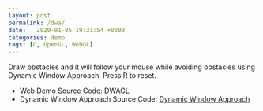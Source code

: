 ```yaml
---
layout: post
permalink: /dwa/
date:   2020-01-05 19:31:54 +0300
categories: demo
tags: [C, OpenGL, WebGL]
---
```


Draw obstacles and it will follow your mouse while avoiding obstacles using
Dynamic Window Approach. Press R to reset.

<!-- -->
<canvas id=canvas></canvas>
<script type='text/javascript'>
var Module = {
canvas: (function() {
         var canvas = document.getElementById('canvas');
         canvas.addEventListener("webglcontextlost", function(e) {
                 alert('WebGL context lost. You will need to reload the page.');
                 e.preventDefault(); },
                 false);
         return canvas;
         })(),
};
</script>
<script src="/assets/js/dwa.js"></script>
<script type="text/javascript" src="/assets/js/dat.gui.min.js"></script>
<script type="text/javascript">
    update_config = Module.cwrap('update_config', ['number', 'number',
            'number', 'number', 'number']);

    var obj = {
            dt: 0.1,
            PredictTime: 1.0,
            Heading: 0.15,
            Clearance: 1.0,
            Velocity: 1.0,
        };

    var gui = new dat.gui.GUI();

    gui.remember(obj);

    gui.add(obj, 'PredictTime').min(0.0).onChange(function () {
            update_config(obj.dt, obj.PredictTime, obj.Heading,
                    obj.Clearance, obj.Velocity);
        });;
    gui.add(obj, 'dt').min(0.0).max(1.0).step(0.01).onChange(function () {
            update_config(obj.dt, obj.PredictTime, obj.Heading,
                    obj.Clearance, obj.Velocity);
        });
    gui.add(obj, 'Heading').min(0.0).max(1.0).step(0.01).onChange(function () {
            update_config(obj.dt, obj.PredictTime, obj.Heading,
                    obj.Clearance, obj.Velocity);
        });;
    gui.add(obj, 'Clearance').min(0.0).max(1.0).step(0.01).onChange(function () {
            update_config(obj.dt, obj.PredictTime, obj.Heading,
                    obj.Clearance, obj.Velocity);
        });;
    gui.add(obj, 'Velocity').min(0.0).max(1.0).step(0.01).onChange(function () {
            update_config(obj.dt, obj.PredictTime, obj.Heading,
                    obj.Clearance, obj.Velocity);
        });;
</script>

<!-- -->

- Web Demo Source Code: [DWAGL](https://github.com/goktug97/DWAGL)
- Dynamic Window Approach Source Code: [Dynamic Window Approach](https://github.com/goktug97/DynamicWindowApproach)


